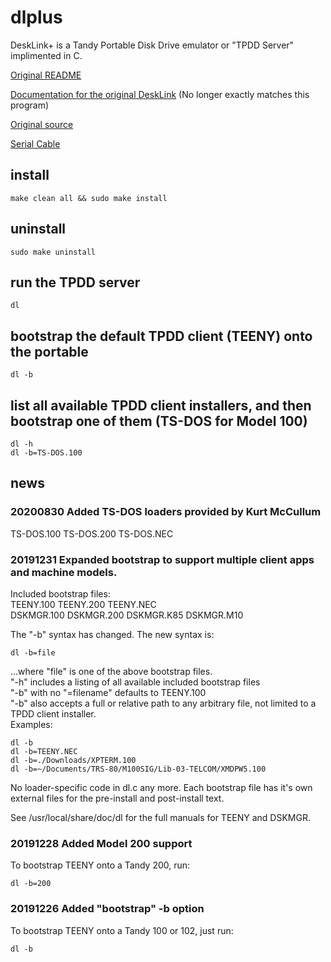 # dlplus
DeskLink+ is a Tandy Portable Disk Drive emulator or "TPDD Server" implimented in C.

[Original README](README.txt)

[Documentation for the original DeskLink](dl.do) (No longer exactly matches this program)

[Original source](http://bitchin100.com/files/linux/dlplus.zip)

[Serial Cable](http://tandy.wiki/Model_T_Serial_Cable)

## install
```
make clean all && sudo make install
```

## uninstall
```
sudo make uninstall
```

## run the TPDD server
```
dl
```

## bootstrap the default TPDD client (TEENY) onto the portable
```
dl -b
```

## list all available TPDD client installers, and then bootstrap one of them (TS-DOS for Model 100)
```
dl -h
dl -b=TS-DOS.100
```

## news
### 20200830 Added TS-DOS loaders provided by Kurt McCullum
 TS-DOS.100 TS-DOS.200 TS-DOS.NEC

### 20191231 Expanded bootstrap to support multiple client apps and machine models.
Included bootstrap files:<br>
 TEENY.100 TEENY.200 TEENY.NEC<br>
 DSKMGR.100 DSKMGR.200 DSKMGR.K85 DSKMGR.M10

The "-b" syntax has changed. The new syntax is:<br>
```
dl -b=file
```
...where "file" is one of the above bootstrap files.<br>
"-h" includes a listing of all available included bootstrap files<br>
"-b" with no "=filename" defaults to TEENY.100<br>
"-b" also accepts a full or relative path to any arbitrary file, not limited to a TPDD client installer.<br>
Examples:<br>
```
dl -b
dl -b=TEENY.NEC
dl -b=./Downloads/XPTERM.100
dl -b=~/Documents/TRS-80/M100SIG/Lib-03-TELCOM/XMDPW5.100
```

No loader-specific code in dl.c any more. Each bootstrap file has it's own external files for the pre-install and post-install text.

See /usr/local/share/doc/dl for the full manuals for TEENY and DSKMGR.

### 20191228 Added Model 200 support
To bootstrap TEENY onto a Tandy 200, run:<br>
```
dl -b=200
```

### 20191226 Added "bootstrap" -b option
To bootstrap TEENY onto a Tandy 100 or 102, just run:<br>
```
dl -b
```
